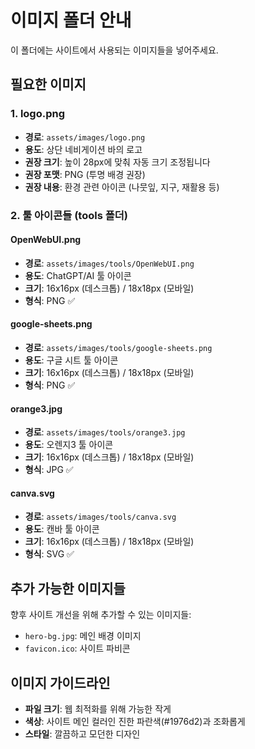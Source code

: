 # 이미지 폴더 안내

이 폴더에는 사이트에서 사용되는 이미지들을 넣어주세요.

## 필요한 이미지

### 1. logo.png

- **경로**: `assets/images/logo.png`
- **용도**: 상단 네비게이션 바의 로고
- **권장 크기**: 높이 28px에 맞춰 자동 크기 조정됩니다
- **권장 포맷**: PNG (투명 배경 권장)
- **권장 내용**: 환경 관련 아이콘 (나뭇잎, 지구, 재활용 등)

### 2. 툴 아이콘들 (tools 폴더)

#### OpenWebUI.png

- **경로**: `assets/images/tools/OpenWebUI.png`
- **용도**: ChatGPT/AI 툴 아이콘
- **크기**: 16x16px (데스크톱) / 18x18px (모바일)
- **형식**: PNG ✅

#### google-sheets.png

- **경로**: `assets/images/tools/google-sheets.png`
- **용도**: 구글 시트 툴 아이콘
- **크기**: 16x16px (데스크톱) / 18x18px (모바일)
- **형식**: PNG ✅

#### orange3.jpg

- **경로**: `assets/images/tools/orange3.jpg`
- **용도**: 오렌지3 툴 아이콘
- **크기**: 16x16px (데스크톱) / 18x18px (모바일)
- **형식**: JPG ✅

#### canva.svg

- **경로**: `assets/images/tools/canva.svg`
- **용도**: 캔바 툴 아이콘
- **크기**: 16x16px (데스크톱) / 18x18px (모바일)
- **형식**: SVG ✅

## 추가 가능한 이미지들

향후 사이트 개선을 위해 추가할 수 있는 이미지들:

- `hero-bg.jpg`: 메인 배경 이미지
- `favicon.ico`: 사이트 파비콘

## 이미지 가이드라인

- **파일 크기**: 웹 최적화를 위해 가능한 작게
- **색상**: 사이트 메인 컬러인 진한 파란색(#1976d2)과 조화롭게
- **스타일**: 깔끔하고 모던한 디자인
